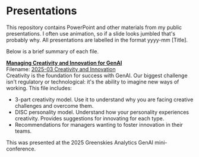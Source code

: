 # Presentations
This repository contains PowerPoint and other materials from my public presentations. I often use animation, so if a slide looks jumbled that's probably why. All presentations are labelled in the format yyyy-mm [Title].

Below is a brief summary of each file.

<ins><b> Managing Creativity and Innovation for GenAI </b></ins> <br>
Filename: [2025-03 Creativity and Innovation](https://github.com/danielmccarville/Presentations/blob/main/2025-03%20Creativity%20and%20Innovation.pptx)<br>
Creativity is the foundation for success with GenAI. Our biggest challenge isn't regulatory or technological: it's the ability to imagine new ways of working. This file includes:<br>
+ 3-part creativity model. Use it to understand why you are facing creative challenges and overcome them.
+ DISC personality model. Understand how your personality experiences creativity. Provides suggestions for innovating for each type.
+ Recommendations for managers wanting to foster innovation in their teams.

This was presented at the 2025 Greenskies Analytics GenAI mini-conference.
